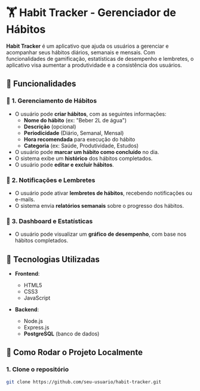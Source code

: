 # 🏋️ **Habit Tracker - Gerenciador de Hábitos**

**Habit Tracker** é um aplicativo que ajuda os usuários a gerenciar e acompanhar seus hábitos diários, semanais e mensais. Com funcionalidades de gamificação, estatísticas de desempenho e lembretes, o aplicativo visa aumentar a produtividade e a consistência dos usuários.

## 🎯 **Funcionalidades**

### 🔹 **1. Gerenciamento de Hábitos**

- O usuário pode **criar hábitos**, com as seguintes informações:
  - **Nome do hábito** (ex: "Beber 2L de água")
  - **Descrição** (opcional)
  - **Periodicidade** (Diário, Semanal, Mensal)
  - **Hora recomendada** para execução do hábito
  - **Categoria** (ex: Saúde, Produtividade, Estudos)
- O usuário pode **marcar um hábito como concluído** no dia.
- O sistema exibe um **histórico** dos hábitos completados.
- O usuário pode **editar e excluir hábitos**.

### 🔹 **2. Notificações e Lembretes**

- O usuário pode ativar **lembretes de hábitos**, recebendo notificações ou e-mails.
- O sistema envia **relatórios semanais** sobre o progresso dos hábitos.

### 🔹 **3. Dashboard e Estatísticas**

- O usuário pode visualizar um **gráfico de desempenho**, com base nos hábitos completados.

## 🔧 **Tecnologias Utilizadas**

- **Frontend**:
  - HTML5
  - CSS3
  - JavaScript
- **Backend**:

  - Node.js
  - Express.js
  - **PostgreSQL** (banco de dados)

## 🏁 **Como Rodar o Projeto Localmente**

### **1. Clone o repositório**

```bash
git clone https://github.com/seu-usuario/habit-tracker.git
```
